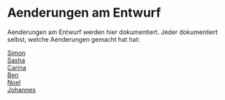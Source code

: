 # Aenderungen am Entwurf
Aenderungen am Entwurf werden hier dokumentiert. Jeder dokumentiert selbst, welche Aenderungen
gemacht hat hat:

[Simon](simon.md)<br>
[Sasha]()<br>
[Carina]()<br>
[Ben]()<br>
[Noel]()<br>
[Johannes](johannes.md)<br>
